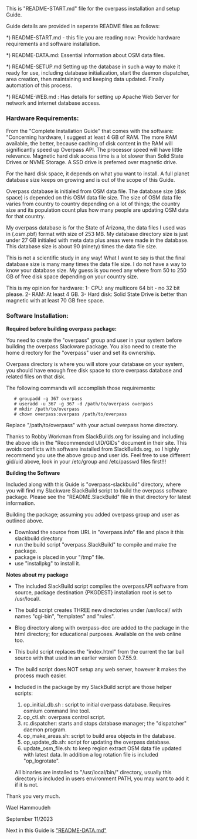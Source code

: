 This is "README-START.md" file for the overpass installation and setup Guide.

Guide details are provided in seperate README files as follows:

 *) README-START.md - this file you are reading now:
     Provide hardware requirements and software installation.

 *) README-DATA.md:
     Essential information about OSM data files.

 *) README-SETUP.md
     Setting up the database in such a way to make it ready for use, including database
     initialization, start the daemon dispatcher, area creation, then maintaining and
     keeping data updated. Finally automation of this process.

  *) README-WEB.md :
      Has details for setting up Apache Web Server for network and internet database
      access.

### Hardware Requirements:

From the "Complete Installation Guide" that comes with the software:
 "Concerning hardware, I suggest at least 4 GB of RAM. The more RAM available,
 the better, because caching of disk content in the RAM will significantly speed
 up Overpass API. The processor speed will have little relevance. Magnetic hard disk
 access time is a lot slower than Solid State Drives or NVME Storage. A SSD drive is
 preferred over magnetic drive.

 For the hard disk space, it depends on what you want to install. A full planet database
 size keeps on growing and is out of the scope of this Guide.

Overpass database is initialed from OSM data file. The database size (disk space) is
depended on this OSM data file size. The size of OSM data file varies from country to
country depending on a lot of things; the country size and its population count plus
how many people are updating OSM data for that country.

My overpass database is for the State of Arizona, the data files I used was in (.osm.pbf)
format with size of 253 MB. My database directory size is just under 27 GB  initialed with
meta data plus areas were made in the database. This database size is about 90 (ninety)
times the data file size.

This is not a scientific study in any way! What I want to say is that the final database
size is many many times the data file size. I do not have a way to know your database size.
My guess is you need any where from 50 to 250 GB of free disk space depending on
your country size.

This is my opinion for hardware:
  1- CPU: any multicore 64 bit - no 32 bit please.
  2- RAM: At least 4 GB.
  3- Hard disk: Solid State Drive is better than magnetic with at least 70 GB free space.

### Software Installation:

**Required before building overpass package:**

You need to create the "overpass" group and user in your system before building
the overpass Slackware package. You also need to create the home directory for the
"overpass" user and set its ownership.

Overpass directory is where you will store your database on your system, you should
have enough free disk space to store overpass database and related files on that disk.

The following commands will accomplish those requirements:
```
   # groupadd -g 367 overpass
   # useradd -u 367 -g 367 -d /path/to/overpass overpass
   # mkdir /path/to/overpass
   # chown overpass:overpass /path/to/overpass
```
Replace "/path/to/overpass" with your actual overpass home directory.

Thanks to Robby Workman from SlackBuilds.org for issuing and including the
above ids in the "Recommended UID/GIDs" document in their site. This avoids
conflicts with software installed from SlackBuilds.org, so I highly recommend
you use the above group and user ids. Feel free to use different gid/uid above,
look in your /etc/group and /etc/passwd files first!!!

**Building the Software**

Included along with this Guide is "overpass-slackbuild" directory, where you will find
my Slackware SlackBuild script to build the overpass software package. Please see the
"README.SlackBuild" file in that directory for latest information.

Building the package; assuming you added overpass group and user as outlined above.

  - Download the source from URL in "overpass.info" file and place it this slackbuild directory
  - run the build script "overpass.SlackBuild" to compile and make the package.
  - package is placed in your "/tmp" file.
  - use "installpkg" to install it.

**Notes about my package**

 - The included SlackBuild script compiles the overpassAPI software from source,
   package destination {PKGDEST} installation root is set to /usr/local/.
 - The build script creates THREE new directories under /usr/local/ with names
   "cgi-bin", "templates" and "rules".
 - Blog directory along with overpass-doc are added to the package in the
   html directory; for educational purposes. Available on the web online too.
 - This build script replaces the "index.html" from the current the tar ball source
    with that used in an earlier version 0.7.55.9.
 - The build script does NOT setup any web server, however it makes the process
   much easier.
 - Included in the package by my SlackBuild script are those helper scripts:
   1) op_initial_db.sh : script to initial overpass database. Requires osmium command line tool.
   2) op_ctl.sh: overpass control script.
   3) rc.dispatcher: starts and stops database manager; the "dispatcher" daemon program.
   4) op_make_areas.sh: script to build area objects in the database.
   5) op_update_db.sh: script for updating the overpass database.
   6) update_osm_file.sh: to keep region extract OSM data file updated with latest data.
   In addition a log rotation file is included "op_logrotate".

   All binaries are installed to "/usr/local/bin/" directory, usually this directory is included
   in users environment PATH, you may want to add it if it is not.

Thank you very much.

Wael Hammoudeh

September 11/2023

Next in this Guide is ["README-DATA.md"](README-DATA.md)
